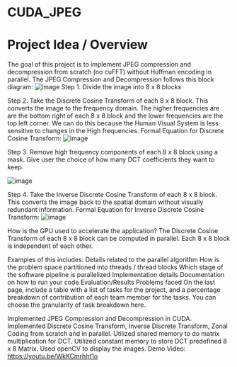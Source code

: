 # CUDA_JPEG
# Project Idea / Overview
The goal of this project is to implement JPEG compression and decompression from scratch (no cuFFT) without Huffman encoding in parallel. 
The JPEG Compression and Decompression follows this block diagram:
![image](https://github.com/atee001/CUDA_JPEG/assets/80326381/84dfd51c-5b03-4227-b622-96c7b590df3e)
Step 1. Divide the image into 8 x 8 blocks 

Step 2. Take the Discrete Cosine Transform of each 8 x 8 block. This converts the image to the frequency domain. 
The higher frequencies are are the bottom right of each 8 x 8 block and the lower frequencies are the top left corner. 
We can do this because the Human Visual System is less sensitive to changes in the High frequencies. 
Formal Equation for Discrete Cosine Transform:
![image](https://github.com/atee001/CUDA_JPEG/assets/80326381/2268004f-1bbd-4264-9f60-893573a43d52)

Step 3. Remove high frequency components of each 8 x 8 block using a mask. Give user the choice of how many DCT coefficients they want to keep.

![image](https://github.com/atee001/CUDA_JPEG/assets/80326381/474044e6-9a72-439b-ab65-a90c514b10b3)

Step 4. Take the Inverse Discrete Cosine Transform of each 8 x 8 block. This converts the image back to the spatial domain without visually redundant information.
Formal Equation for Inverse Discrete Cosine Transform:
![image](https://github.com/atee001/CUDA_JPEG/assets/80326381/762603ba-e06a-4c15-8678-add4157c341f)

How is the GPU used to accelerate the application?
The Discrete Cosine Transform of each 8 x 8 block can be computed in parallel.
Each 8 x 8 block is independent of each other.




Examples of this includes:
Details related to the parallel algorithm
How is the problem space partitioned into threads / thread blocks
Which stage of the software pipeline is parallelized
Implementation details
Documentation on how to run your code
Evaluation/Results
Problems faced
On the last page, include a table with a list of tasks for the project, and a percentage breakdown of contribution of each team member for the tasks. You can choose the granularity of task breakdown here.

Implemented JPEG Compression and Decompression in CUDA.
Implemented Discrete Cosine Transform, Inverse Discrete Transform, Zonal Coding from scratch and in parallel. 
Utilized shared memory to do matrix multiplication for DCT. 
Utilized constant memory to store DCT predefined 8 x 8 Matrix. 
Used openCV to display the images.
Demo Video: https://youtu.be/WkKCmrhht1o
